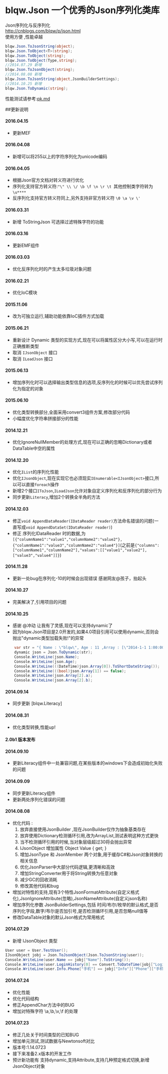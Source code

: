 # blqw.Json 一个优秀的Json序列化类库
Json序列化与反序列化  
http://cnblogs.com/blqw/p/json.html  
使用方便 ,性能卓越  
```csharp
blqw.Json.ToJsonString(object);  
blqw.Json.ToObject<T>(string);  
blqw.Json.ToObject(string);  
blqw.Json.ToObject(Type,string);  
//2014.07.29 新增  
blqw.Json.ToJsonObject(string);  
//2014.08.08 新增  
blqw.Json.ToJsonString(object,JsonBuilderSettings);  
//2014.10.25 新增  
blqw.Json.ToDynamic(string);  
```

性能测试请参考:[pk.md](https://github.com/blqw/blqw.Json/blob/master/pk.md)

##更新说明
#### 2016.04.15
* 更新MEF  

#### 2016.04.08
* 新增可以将255以上的字符序列化为unicode编码  
  
#### 2016.04.05
* 根据Json官方文档对转义符进行优化  
* 序列化支持官方转义符:`"\" \\ \/ \b \f \n \r \t `其他控制类字符转为`\u****`
* 反序列化支持官方转义符同上,另外支持非官方转义符 `\0 \a \v \'`  
  
#### 2016.03.31
* 新增 ToStringJson 可选择过滤特殊字符的功能  
    
#### 2016.03.16
* 更新EMF组件  
  
#### 2016.03.03  
* 优化反序列化时的产生太多垃圾对象问题  

#### 2016.02.21  
* 优化IoC模块  

#### 2015.11.06
* 改为可独立运行,辅助功能依靠IoC插件方式加载

#### 2015.06.21  
* 重新设计 Dynamic 类型的实现方式,现在可以将属性区分大小写,可以在运行时正确推断类型  
* 取消 `IJsonObject` 接口  
* 取消 `ILoadJson` 接口  
  
#### 2015.06.13  
* 增加序列化时可以选择输出类型信息的选项,反序列化的时候可以优先尝试序列化为指定的对象  

#### 2015.06.10  
*  优化类型转换部分,全面采用convert3组件方案,修改部分代码
*  小幅度优化字符串拼接部分的性能

#### 2014.12.21
*  优化IgnoreNullMember的处理方式,现在可以正确的忽略Dictionary或者DataTable中空的属性 

#### 2014.12.20
* 优化`IList`的序列化性能  
* 优化`IJsonObject`,现在实现它也必须现实`IEnumerable<IJsonObject>`接口,所以可以直接`foreach`操作  
* 新增2个接口`IToJson`,`ILoadJson`允许对象自定义序列化和反序列化的部分行为  
* 同步更新`Literacy`,增加2个转换全半角的方法  

#### 2014.12.03
* 修正`void AppendDataReader(IDataReader reader)`方法命名错误的问题(一直写成`void AppendDataSet(IDataReader reader)`)
* 修正 序列化IDataReader 时的数据,为`[{"columnName1":"value1","columnName2":"value2"},{"columnName1":"value3","columnName2":"value4"}]`(之前是`{"columns":["columnName1","columnName2"],"values":[["value1","value2"],["value3","value4"]]}`)

#### 2014.11.28
* 更新一处bug在序列化-10的时候会出现错误 感谢网友@孩子，抬起头  

#### 2014.10.27
* 完美解决了,引用项目的问题

#### 2014.10.25
* 感谢 @冲动 让我有了灵感,现在可以支持dynamic了
* 因为blqw.Json项目是2.0开发的,如果4.0项目引用可以使用dynamic,否则会抛出"dynamic类型加载失败!"的异常

```csharp
	var str = "{ Name : \"blqw\", Age : 11 ,Array : [\"2014-1-1 1:00:00\",false,{ a:1,b:2 }] }";
	dynamic json = Json.ToDynamic(str);
	Console.WriteLine(json.Name);
	Console.WriteLine(json.Age);
	Console.WriteLine(((DateTime)json.Array[0]).ToShortDateString());
	Console.WriteLine(((bool)json.Array[1]) == false);
	Console.WriteLine(json.Array[2].a);
	Console.WriteLine(json.Array[2].b);
```

#### 2014.09.14
* 同步更新 [blqw.Literacy]

#### 2014.08.31  
* 优化类型转换,性能up!

#### 2.0b1 版本发布
  
#### 2014.09.10  
* 更新Literacy组件中一处兼容问题,在某些版本的windows下会造成初始化失败的问题

#### 2014.09.09  
* 同步更新Literacy组件  
* 更新两处序列化错误的问题  

#### 2014.08.08   
* 优化代码 :  
    1. 放弃直接使用JsonBuilder ,现在JsonBuilder仅作为抽象基类存在  
    1. 放弃使用Dictionary检测循环引用,改为ArrayList,测试表明这种方式更快  
    1. 当不检测循环引用的时候,当对象层级超过30将会抛出异常  
    1. IJsonObject 增加属性 Object Value { get; }  
    1. 增加JsonType 和 JsonMember 两个对象,用于缓存C#和Json对象转换的相关信息  
    1. 优化JsonParser中大部分代码逻辑,更清晰和高效  
    1. 增加StringConverter用于将String转换为任意对象  
    1. 减少GC的回收消耗  
    1. 修改其他代码和bug  
* 增加对特性的支持,现有3个特性JsonFormatAttribute(自定义格式化),JsonIgnoreAttribute(忽略),JsonNameAttribute(自定义json名称)  
* 增加序列化参数 JsonBuilderSettings,包括 时间/布尔/枚举的默认格式,是否序列化字段,数字/布尔是否加引号,是否检测循环引用,是否忽略null值等  
* 修改DataTable对象的默认Json格式为常用格式  

#### 2014.07.29  
* 新增 IJsonObject 类型  

```csharp
User user = User.TestUser();
IJsonObject jobj = Json.ToJsonObject(Json.ToJsonString(user));
Console.WriteLine(user.Name == jobj["Name"].ToString());
Console.WriteLine(user.LoginHistory[0] == Convert.ToDateTime(jobj["LoginHistory"][0]));
Console.WriteLine(user.Info.Phone["手机"] == jobj["Info"]["Phone"]["手机"].ToString());
```

#### 2014.07.24  
* 优化性能  
* 优化代码结构
* 修正AppendChar方法中的BUG  
* 增加对特殊字符 \a,\b,\v,\f 的处理  

#### 2014.07.23  
* 修正几处关于时间类型的已知BUG  
* 增加单元测试,测试数据与Newtonsoft对比  
* 版本号:1.14.0723  
* 接下来准备2.x版本的开发工作  
* 预计新功能有  支持dynamic,支持Attribute,支持几种预定格式切换,新增JsonObject对象
